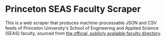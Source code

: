 # Princeton SEAS Faculty Scraper

This is a web scraper that produces machine-processable JSON and CSV feeds
of Princeton University's School of Engineering and Applied Science (SEAS)
faculty, sourced from [the official, publicly available faculty
directory](https://engineering.princeton.edu/faculty-directory).

